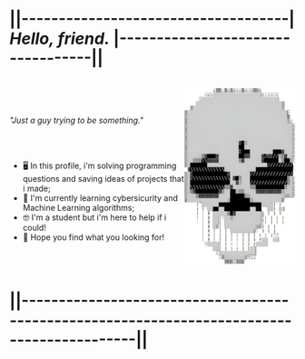 # **||------------------------------------| _Hello, friend._ |----------------------------------||**
<br />


<img height="310" src="gifs/skull.gif" align=right>
<br />
<br />

*"Just a guy trying to be something."*

<br />
<br />

- 🖥️ In this profile, i'm solving programming questions and saving ideas of projects that i made;
- 🧠 I'm currently learning cybersicurity and Machine Learning algorithms;
- 🤓 I'm a student but i'm here to help if i could!
- 🌱 Hope you find what you looking for!

<br />
<br />

# **||-------------------------------------------------------------------------------------------||**
